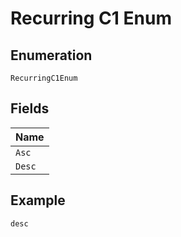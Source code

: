 
# Recurring C1 Enum

## Enumeration

`RecurringC1Enum`

## Fields

| Name |
|  --- |
| `Asc` |
| `Desc` |

## Example

```
desc
```

